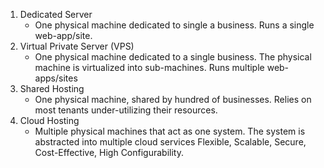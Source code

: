 
1. Dedicated Server
	- One physical machine dedicated to single a business. Runs a single web-app/site.
2. Virtual Private Server (VPS)
	- One physical machine dedicated to a single business. The physical machine is virtualized into sub-machines. Runs multiple web-apps/sites
3. Shared Hosting
	- One physical machine, shared by hundred of businesses. Relies on most tenants under-utilizing their resources.
4. Cloud Hosting
	- Multiple physical machines that act as one system. The system is abstracted into multiple cloud services Flexible, Scalable, Secure, Cost-Effective, High Configurability.